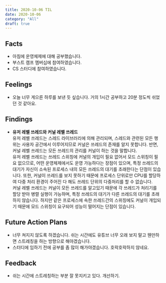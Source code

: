 ```yaml
---
title: 2020-10-06 TIL
date: 2020-10-06
category: "All"
draft: true
---
```


## Facts

- 아침에 운영체제에 대해 공부했습니다.
- 부스트 캠프 멤버십에 참여하였습니다.
- CS 스터디에 참여하였습니다.

## Feelings

- 오늘 너무 게으른 하루를 보낸 듯 싶습니다. 거의 1시간 공부하고 20분 정도씩 쉬었던 것 같아요.

## Findings

- **유저 레벨 쓰레드와 커널 레벨 쓰레드**  
  유저 레벨 쓰레드는 스레드 라이브러리에 의해 관리되며, 스레드와 관련된 모든 행위는 사용자 공간에서 이루어지므로 커널은 쓰레드의 존재를 알지 못합니다. 반면, 커널 레벨 쓰레드는 모든 쓰레드의 관리를 커널이 하는 것을 말합니다.  
  유저 레벨 쓰레드는 쓰레드 스위칭에 커널의 개입이 필요 없어서 모드 스위칭이 필요 없으므로, 어떤 운영체제에서도 운영 가능하다는 장점이 있으며, 특정 쓰레드의 대기가 자신이 소속된 프로세스 내의 모든 쓰레드의 대기를 초래한다는 단점이 있습니다. 또한, 커널이 쓰레드를 보지 못하기 때문에 프로세스 단위로만 CPU를 할당하여 다중 처리 환경이 주어진 다 해도 쓰레드 단위의 다중처리를 할 수 없습니다.  
  커널 레벨 쓰레드는 커널이 모든 쓰레드를 알고있기 때문에 각 쓰레드가 처리기를 할당 받아 병렬 실행이 가능하며, 특정 쓰레드의 대기가 다른 쓰레드의 대기를 초래하지 않습니다. 하지만 같은 프로세스에 속한 쓰레드간의 스위칭에도 커널이 개입되기 때문에 모드 스위칭이 요구되어 성능이 떨어지는 단점이 있습니다.

## Future Action Plans

- 너무 쳐지지 않도록 하겠습니다. 쉬는 시간에도 유튜브 너무 오래 보지 말고 웬만하면 스트레칭을 하는 방향으로 해야겠습니다.
- 스터디에 임하기 전에 공부를 좀 많이 해가야겠습니다. 호락호락하지 않네요.

## Feedback

- 쉬는 시간에 스트레칭하는 부분 잘 못지키고 있다. 개선하기.
